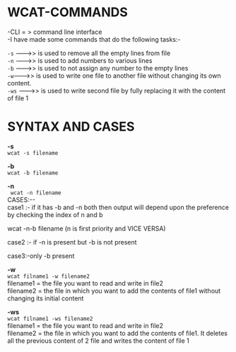 # WCAT-COMMANDS  
-CLI = > command line interface   
-I have made some commands that do the following tasks:-  

<code>-s</code> --->> is used to remove all the empty lines from file   
<code>-n</code> --->> is used to add numbers to various lines   
<code>-b</code> --->> is used to not assign any number to the empty lines   
<code>-w</code>--->> is used to write one file to another file without changing its own content.  
<code>-ws</code> --->> is used to write second file by fully replacing it with the content of file 1   


# **SYNTAX AND CASES**  
<b>-s</b>      
<code>wcat -s filename</code>      
  
<b>-b</b>  
<code>wcat -b filename</code>     

<b>-n</b>  
<code> wcat -n filename</code>     
CASES:--  
case1 :- if  it has -b and -n both then output will depend upon the preference by checking the index of n and b   
   
wcat -n-b filename (n is first priority and VICE VERSA)  
   
case2 :- if -n is present but -b is not present  
  
case3:-only -b present  
  
<b>-w</b>  
<code>wcat filname1 -w filename2</code>    
filename1 = the file you want to read and write in file2  
filename2 = the file in which you want to add the contents of file1 without changing its initial content   
  
<b>-ws</b>    
<code>wcat filname1 -ws filename2 </code>     
filename1 = the file you want to read and write in file2   
filename2 = the file in which you want to add the contents of file1. It deletes all the previous content of 2 file and writes the content of file 1  
